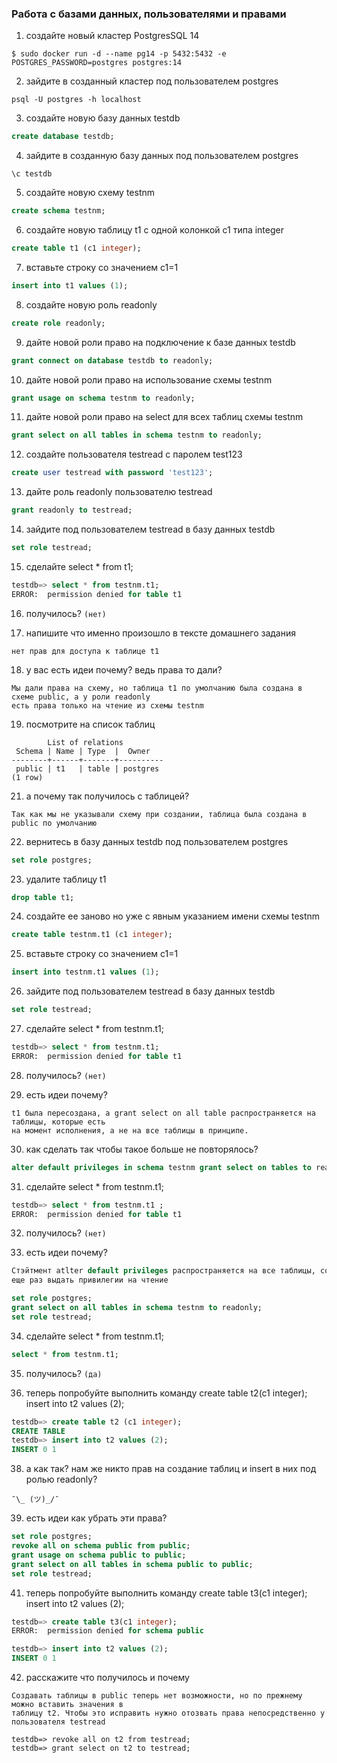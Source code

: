 ### Работа с базами данных, пользователями и правами

1. создайте новый кластер PostgresSQL 14
```shell
$ sudo docker run -d --name pg14 -p 5432:5432 -e POSTGRES_PASSWORD=postgres postgres:14
```

2. зайдите в созданный кластер под пользователем postgres
```shell
psql -U postgres -h localhost
```

3. создайте новую базу данных testdb
```sql
create database testdb;
```

4. зайдите в созданную базу данных под пользователем postgres
```shell
\c testdb
```

5. создайте новую схему testnm
```sql
create schema testnm;
```

6. создайте новую таблицу t1 с одной колонкой c1 типа integer
```sql
create table t1 (c1 integer);
```

7. вставьте строку со значением c1=1
```sql
insert into t1 values (1);
```

8. создайте новую роль readonly
```sql
create role readonly;
```

9. дайте новой роли право на подключение к базе данных testdb
```sql
grant connect on database testdb to readonly;
```

10. дайте новой роли право на использование схемы testnm
```sql
grant usage on schema testnm to readonly;
```

11. дайте новой роли право на select для всех таблиц схемы testnm
```sql
grant select on all tables in schema testnm to readonly;
```

12. создайте пользователя testread с паролем test123
```sql
create user testread with password 'test123';
```

13. дайте роль readonly пользователю testread
```sql
grant readonly to testread;
```
14. зайдите под пользователем testread в базу данных testdb
```sql
set role testread;
```

15. сделайте select * from t1;
```sql
testdb=> select * from testnm.t1;
ERROR:  permission denied for table t1
```

16. получилось? `(нет)`

17. напишите что именно произошло в тексте домашнего задания
```
нет прав для доступа к таблице t1
```

18. у вас есть идеи почему? ведь права то дали?
```
Мы дали права на схему, но таблица t1 по умолчанию была создана в схеме public, а у роли readonly
есть права только на чтение из схемы testnm
```

19. посмотрите на список таблиц
```
        List of relations
 Schema | Name | Type  |  Owner
--------+------+-------+----------
 public | t1   | table | postgres
(1 row)
```

21. а почему так получилось с таблицей?
```
Так как мы не указывали схему при создании, таблица была создана в public по умолчанию
```

22. вернитесь в базу данных testdb под пользователем postgres
```sql
set role postgres;
```

23. удалите таблицу t1
```sql
drop table t1;
```

24. создайте ее заново но уже с явным указанием имени схемы testnm
```sql
create table testnm.t1 (c1 integer);
```

25. вставьте строку со значением c1=1
```sql
insert into testnm.t1 values (1);
```

26. зайдите под пользователем testread в базу данных testdb
```sql
set role testread;
```

27. сделайте select * from testnm.t1;
```sql
testdb=> select * from testnm.t1;
ERROR:  permission denied for table t1
```

28. получилось? `(нет)`

29. есть идеи почему?
```
t1 была пересоздана, а grant select on all table распространяется на таблицы, которые есть
на момент исполнения, а не на все таблицы в принципе.
```

30. как сделать так чтобы такое больше не повторялось?
```sql
alter default privileges in schema testnm grant select on tables to readonly;
```

31. сделайте select * from testnm.t1;
```sql
testdb=> select * from testnm.t1 ;
ERROR:  permission denied for table t1
```

32. получилось? `(нет)`

33. есть идеи почему?
```sql
Стэйтмент atlter default privileges распространяется на все таблицы, созданные в будущем. Нужно
еще раз выдать привилегии на чтение

set role postgres;
grant select on all tables in schema testnm to readonly;
set role testread;
```

34. сделайте select * from testnm.t1;
```sql
select * from testnm.t1;
```

35. получилось? `(да)`

37. теперь попробуйте выполнить команду create table t2(c1 integer); insert into t2 values (2);
```sql
testdb=> create table t2 (c1 integer);
CREATE TABLE
testdb=> insert into t2 values (2);
INSERT 0 1
```

38. а как так? нам же никто прав на создание таблиц и insert в них под ролью readonly?
```
¯\_ (ツ)_/¯
```

39. есть идеи как убрать эти права?
```sql
set role postgres;
revoke all on schema public from public;
grant usage on schema public to public;
grant select on all tables in schema public to public;
set role testread;
```

41. теперь попробуйте выполнить команду create table t3(c1 integer); insert into t2 values (2);
```sql
testdb=> create table t3(c1 integer);
ERROR:  permission denied for schema public

testdb=> insert into t2 values (2);
INSERT 0 1
```

42. расскажите что получилось и почему
```
Создавать таблицы в public теперь нет возможности, но по прежнему можно вставить значения в
таблицу t2. Чтобы это исправить нужно отозвать права непосредственно у пользователя testread

testdb=> revoke all on t2 from testread;
testdb=> grant select on t2 to testread;
```
